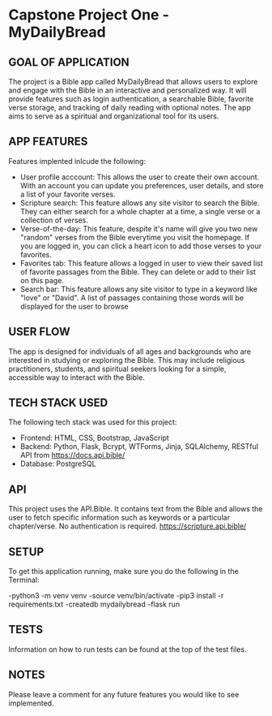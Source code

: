 # Capstone Project One - MyDailyBread


## GOAL OF APPLICATION
The project is a Bible app called MyDailyBread that allows users to explore and engage with the Bible in an interactive and personalized way. It will provide features such as login authentication, a searchable Bible, favorite verse storage, and tracking of daily reading with optional notes. The app aims to serve as a spiritual and organizational tool for its users.

## APP FEATURES
Features implented inlcude the following:
- User profile acccount: This allows the user to create their own account. With an account you can update you preferences, user details, and store a list of your favorite verses.
- Scripture search: This feature allows any site visitor to search the Bible. They can either search for a whole chapter at a time, a single verse or a collection of verses. 
- Verse-of-the-day: This feature, despite it's name will give you two new "random" verses from the Bible everytime you visit the homepage. If you are logged in, you can click a heart icon to add those verses to your favorites. 
- Favorites tab: This feature allows a logged in user to view their saved list of favorite passages from the Bible. They can delete or add to their list on this page. 
- Search bar: This feature allows any site visitor to type in a keyword like "love" or "David". A list of passages containing those words will be displayed for the user to browse

## USER FLOW
The app is designed for individuals of all ages and backgrounds who are interested in studying or exploring the Bible. This may include religious practitioners, students, and spiritual seekers looking for a simple, accessible way to interact with the Bible.

## TECH STACK USED
The following tech stack was used for this project: 

- Frontend: HTML, CSS, Bootstrap, JavaScript
- Backend: Python, Flask, Bcrypt, WTForms, Jinja, SQLAlchemy, RESTful API from https://docs.api.bible/
- Database: PostgreSQL


## API
This project uses the API.Bible. It contains text from the Bible and allows the user to fetch specific information such as keywords or a particular chapter/verse. No authentication is required. https://scripture.api.bible/

## SETUP
To get this application running, make sure you do the following in the Terminal:

-python3 -m venv venv
-source venv/bin/activate
-pip3 install -r requirements.txt
-createdb mydailybread
-flask run

## TESTS
Information on how to run tests can be found at the top of the test files.

## NOTES
Please leave a comment for any future features you would like to see implemented.